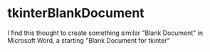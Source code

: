 # tkinterBlankDocument
I find this thought to create something similar "Blank Document" in Microsoft Word, a starting "Blank Document for tkinter"
